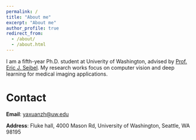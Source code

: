 ```yaml
---
permalink: /
title: "About me"
excerpt: "About me"
author_profile: true
redirect_from: 
  - /about/
  - /about.html
---
```


I am a fifth-year Ph.D. student at Univerity of Washington, advised by [Prof. Eric J. Seibel](https://scholar.google.nl/citations?user=01a-2x0AAAAJ&hl=en). My research works focus on computer vision and deep learning for medical imaging applications. 

Contact
======
**Email**: yaxuanzh@uw.edu

**Address**: Fluke hall, 4000 Mason Rd, University of Washington, Seattle, WA 98195
